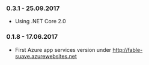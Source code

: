 ### 0.3.1 - 25.09.2017
* Using .NET Core 2.0

### 0.1.8 - 17.06.2017
* First Azure app services version under http://fable-suave.azurewebsites.net